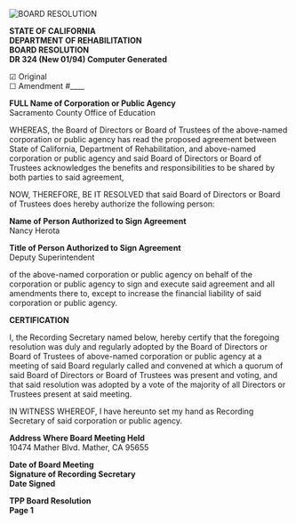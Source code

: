 <!-- Page 1 -->
![BOARD RESOLUTION](https://via.placeholder.com/768x993.png?text=BOARD+RESOLUTION)

**STATE OF CALIFORNIA**  
**DEPARTMENT OF REHABILITATION**  
**BOARD RESOLUTION**  
**DR 324 (New 01/94) Computer Generated**  

☑ Original  
☐ Amendment #____  

**FULL Name of Corporation or Public Agency**  
Sacramento County Office of Education  

WHEREAS, the Board of Directors or Board of Trustees of the above-named corporation or public agency has read the proposed agreement between State of California, Department of Rehabilitation, and above-named corporation or public agency and said Board of Directors or Board of Trustees acknowledges the benefits and responsibilities to be shared by both parties to said agreement,  

NOW, THEREFORE, BE IT RESOLVED that said Board of Directors or Board of Trustees does hereby authorize the following person:  

**Name of Person Authorized to Sign Agreement**  
Nancy Herota  

**Title of Person Authorized to Sign Agreement**  
Deputy Superintendent  

of the above-named corporation or public agency on behalf of the corporation or public agency to sign and execute said agreement and all amendments there to, except to increase the financial liability of said corporation or public agency.  

**CERTIFICATION**  

I, the Recording Secretary named below, hereby certify that the foregoing resolution was duly and regularly adopted by the Board of Directors or Board of Trustees of above-named corporation or public agency at a meeting of said Board regularly called and convened at which a quorum of said Board of Directors or Board of Trustees was present and voting, and that said resolution was adopted by a vote of the majority of all Directors or Trustees present at said meeting.  

IN WITNESS WHEREOF, I have hereunto set my hand as Recording Secretary of said corporation or public agency.  

**Address Where Board Meeting Held**  
10474 Mather Blvd. Mather, CA 95655  

**Date of Board Meeting**  
**Signature of Recording Secretary**  
**Date Signed**  

**TPP Board Resolution**  
**Page 1**  

